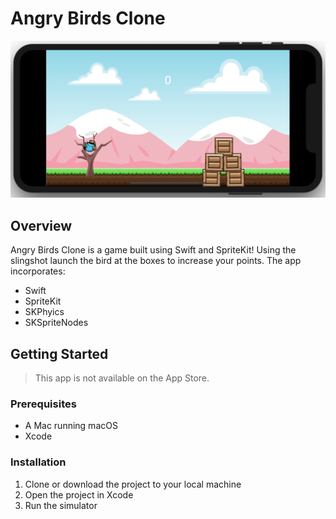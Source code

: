 # Angry Birds Clone

![Angry Bird Clone](home.png) 

## Overview

Angry Birds Clone is a game built using Swift and SpriteKit! Using the slingshot launch the bird at the boxes to increase your points. The app incorporates:

- Swift
- SpriteKit
- SKPhyics
- SKSpriteNodes

## Getting Started

> This app is not available on the App Store.

### Prerequisites

- A Mac running macOS
- Xcode

### Installation

1. Clone or download the project to your local machine
2. Open the project in Xcode
3. Run the simulator
